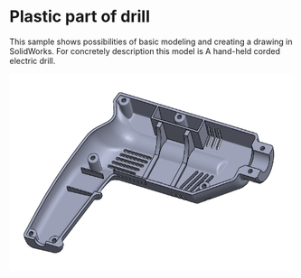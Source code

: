 # Plastic part of drill
This sample shows possibilities of basic modeling and creating a drawing in SolidWorks. For concretely description this model is A hand-held corded electric drill.

<div align="left">
	<img width="500" height="350" src="DrillOnPicture.PNG" alt="Awesome">

</div>
